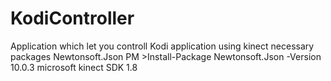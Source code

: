 # KodiController
Application which let you controll Kodi application using kinect 
necessary packages Newtonsoft.Json PM >Install-Package Newtonsoft.Json -Version 10.0.3
microsoft kinect SDK 1.8

